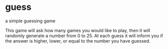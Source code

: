 # guess
a simple guessing game 

This game will ask how many games you would like to play, then it will randomly generate a number from 0 to 25. 
At each guess it will inform you if the answer is higher, lower, or equal to the number you have guessed. 
